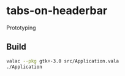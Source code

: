 # tabs-on-headerbar

Prototyping

## Build

```bash
valac --pkg gtk+-3.0 src/Application.vala
./Application
```
